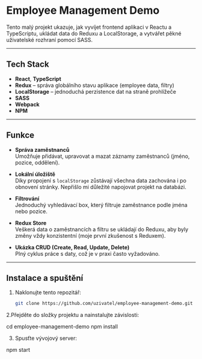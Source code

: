 # Employee Management Demo

Tento malý projekt ukazuje, jak vyvíjet frontend aplikaci v Reactu a TypeScriptu, ukládat data do Reduxu a LocalStorage, a vytvářet pěkné uživatelské rozhraní pomocí SASS.

---

## Tech Stack

- **React**, **TypeScript**
- **Redux** – správa globálního stavu aplikace (employee data, filtry)
- **LocalStorage** – jednoduchá perzistence dat na straně prohlížeče
- **SASS**
- **Webpack**
- **NPM**

---

## Funkce

- **Správa zaměstnanců**  
  Umožňuje přidávat, upravovat a mazat záznamy zaměstnanců (jméno, pozice, oddělení).

- **Lokální úložiště**  
  Díky propojení s `localStorage` zůstávají všechna data zachována i po obnovení stránky. Nepřišlo mi důležité napojovat projekt na databázi.

- **Filtrování**  
  Jednoduchý vyhledávací box, který filtruje zaměstnance podle jména nebo pozice.

- **Redux Store**  
  Veškerá data o zaměstnancích a filtru se ukládají do Reduxu, aby byly změny vždy konzistentní (moje první zkušenost s Reduxem).

- **Ukázka CRUD (Create, Read, Update, Delete)**  
  Plný cyklus práce s daty, což je v praxi často vyžadováno.

---

## Instalace a spuštění

1. Naklonujte tento repozitář:
   ```bash
   git clone https://github.com/uzivatel/employee-management-demo.git

2.Přejděte do složky projektu a nainstalujte závislosti:

cd employee-management-demo
npm install

3. Spusťte vývojový server:

npm start
   
